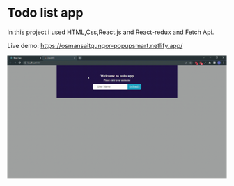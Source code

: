 # Todo list app

In this project i used HTML,Css,React.js and React-redux and Fetch Api.

Live demo: https://osmansaitgungor-popupsmart.netlify.app/

![App-preview](https://github.com/saitgungor/todo-list-app/blob/master/public/todo-app.gif)
